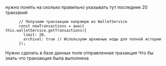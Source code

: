 нужно понять на сколько правильно указывать тут последние 20 транзакий
```
      // Получаем транзакции напрямую из WalletService
      const newTransactions = await this.walletService.getTransactions({
        limit: 20,
        archival: true // Используем архивные ноды для полной истории
      });
```   



Нужно сделать в базе данных поле отправленная тразакция
Что бы знать что транзакция была выполнена